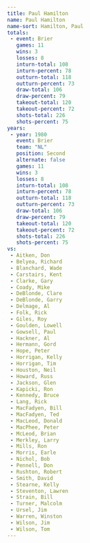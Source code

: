```yaml
---
title: Paul Hamilton
name: Paul Hamilton
name-sort: Hamilton, Paul
totals:
 - event: Brier
   games: 11
   wins: 3
   losses: 8
   inturn-total: 108
   inturn-percent: 78
   outturn-total: 118
   outturn-percent: 73
   draw-total: 106
   draw-percent: 79
   takeout-total: 120
   takeout-percent: 72
   shots-total: 226
   shots-percent: 75
years:
 - year: 1980
   event: Brier
   team: "NL"
   position: Second
   alternate: false
   games: 11
   wins: 3
   losses: 8
   inturn-total: 108
   inturn-percent: 78
   outturn-total: 118
   outturn-percent: 73
   draw-total: 106
   draw-percent: 79
   takeout-total: 120
   takeout-percent: 72
   shots-total: 226
   shots-percent: 75
vs:
 - Aitken, Don
 - Belyea, Richard
 - Blanchard, Wade
 - Carstairs, Kent
 - Clarke, Gary
 - Coady, Mike
 - DeBlonde, Clare
 - DeBlonde, Garry
 - Delmage, Al
 - Folk, Rick
 - Giles, Roy
 - Goulden, Lowell
 - Gowsell, Paul
 - Hackner, Al
 - Hermann, Gord
 - Hope, Peter
 - Horrigan, Kelly
 - Horrigan, Tim
 - Houston, Neil
 - Howard, Russ
 - Jackson, Glen
 - Kapicki, Ron
 - Kennedy, Bruce
 - Lang, Rick
 - MacFadyen, Bill
 - MacFadyen, Ted
 - MacLeod, Donald
 - MacPhee, Peter
 - McLeod, Brian
 - Merkley, Larry
 - Mills, Ron
 - Morris, Earle
 - Nichol, Bob
 - Pennell, Don
 - Rushton, Robert
 - Smith, David
 - Stearne, Kelly
 - Steventon, Lawren
 - Strain, Bill
 - Turner, Malcolm
 - Ursel, Jim
 - Warren, Winston
 - Wilson, Jim
 - Wilson, Tom
---
```

